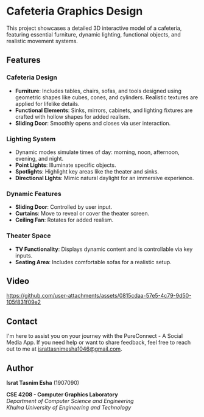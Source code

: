 # **Cafeteria Graphics Design**

This project showcases a detailed 3D interactive model of a cafeteria, featuring essential furniture, dynamic lighting, functional objects, and realistic movement systems.

## **Features**

### **Cafeteria Design**
- **Furniture**: Includes tables, chairs, sofas, and tools designed using geometric shapes like cubes, cones, and cylinders. Realistic textures are applied for lifelike details.
- **Functional Elements**: Sinks, mirrors, cabinets, and lighting fixtures are crafted with hollow shapes for added realism.
- **Sliding Door**: Smoothly opens and closes via user interaction.

### **Lighting System**
- Dynamic modes simulate times of day: morning, noon, afternoon, evening, and night.
- **Point Lights**: Illuminate specific objects.
- **Spotlights**: Highlight key areas like the theater and sinks.
- **Directional Lights**: Mimic natural daylight for an immersive experience.

### **Dynamic Features**
- **Sliding Door**: Controlled by user input.
- **Curtains**: Move to reveal or cover the theater screen.
- **Ceiling Fan**: Rotates for added realism.

### **Theater Space**
- **TV Functionality**: Displays dynamic content and is controllable via key inputs.
- **Seating Area**: Includes comfortable sofas for a realistic setup.

## **Video**

https://github.com/user-attachments/assets/0815cdaa-57e5-4c79-9d50-105f831f09e2

## Contact

I'm here to assist you on your journey with the PureConnect - A Social Media App. If you need help or want to share feedback, feel free to reach out to me at [israttasnimesha1046@gmail.com](mailto:israttasnimesha1046@gmail.com).

## Author

**Israt Tasnim Esha** (1907090)      

**CSE 4208	- Computer Graphics Laboratory**  
*Department of Computer Science and Engineering*  
*Khulna University of Engineering and Technology*
